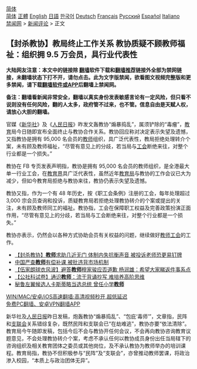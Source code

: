  <!-- 面包屑导航 --> <div class="breadcrumb"><!-- GTranslate: https://gtranslate.io/ -->  <div class="switcher notranslate">  <div class="selected">  <a href="#" onclick="return false;"> 简体</a>  </div>  <div class="option">  <a href="https://www.bannedbook.org" onclick="doGTranslate('zh-CN|zh-CN');jQuery('div.switcher div.selected a').html(jQuery(this).html());return false;" title="简体中文" class="nturl selected"> 简体</a>  <a href="https://www.bannedbook.org/zh-tw/" onclick="doGTranslate('zh-CN|zh-TW');jQuery('div.switcher div.selected a').html(jQuery(this).html());return false;" title="繁體中文" class="nturl"> 正體</a>  <a href="https://www.bannedbook.org/en/" onclick="doGTranslate('zh-CN|en');jQuery('div.switcher div.selected a').html(jQuery(this).html());return false;" title="English" class="nturl"> English</a>  <a href="https://www.bannedbook.org/ja/" onclick="doGTranslate('zh-CN|ja');jQuery('div.switcher div.selected a').html(jQuery(this).html());return false;" title="日本語" class="nturl"> 日語</a>  <a href="https://www.bannedbook.org/ko/" onclick="doGTranslate('zh-CN|ko');jQuery('div.switcher div.selected a').html(jQuery(this).html());return false;" title="한국어" class="nturl"> 한국어</a>  <a href="https://www.bannedbook.org/de/" onclick="doGTranslate('zh-CN|de');jQuery('div.switcher div.selected a').html(jQuery(this).html());return false;" title="Deutsch" class="nturl"> Deutsch</a>  <a href="https://www.bannedbook.org/fr/" onclick="doGTranslate('zh-CN|fr');jQuery('div.switcher div.selected a').html(jQuery(this).html());return false;" title="Français" class="nturl"> Français</a>  <a href="https://www.bannedbook.org/ru/" onclick="doGTranslate('zh-CN|ru');jQuery('div.switcher div.selected a').html(jQuery(this).html());return false;" title="Русский" class="nturl"> Русский</a>  <a href="https://www.bannedbook.org/es/" onclick="doGTranslate('zh-CN|es');jQuery('div.switcher div.selected a').html(jQuery(this).html());return false;" title="Español" class="nturl"> Español</a>  <a href="https://www.bannedbook.org/it/" onclick="doGTranslate('zh-CN|it');jQuery('div.switcher div.selected a').html(jQuery(this).html());return false;" title="Italiano" class="nturl"> Italiano</a>  </div>  </div>      <div class='breadcrumb-sub'><!-- Breadcrumb NavXT 6.3.0 --> <a href="https://www.bannedbook.org/" class="home">禁闻网</a> &gt; <a href="https://www.bannedbook.org/bnews/comments/" class="category">新闻评论</a> &gt; 正文</div></div><h2>【封杀教协】教局终止工作关系 教协质疑不顾教师福祉：组织拥 9.5 万会员，具行业代表性</h2> <p class="notice"><b>大陆网友注意：本文中的链接除 <a href="https://github.com/bannedbook/fanqiang" >翻墙</a>软件下载和<a href="https://github.com/killgcd/justmysocks/blob/master/README.md">翻墙推荐</a>链接外全部为禁网链接，未翻墙状态下打不开，请勿点击。此为文字版禁闻，欲看图文视频完整版和更多禁闻，请下载<a href="https://github.com/bannedbook/fanqiang">翻墙软件或APP</a>后翻墙上禁闻网。</p><p>备注：翻墙看新闻非常安全，翻墙以真实身份发表敏感言论有一定风险，但只看不说则没有任何风险，翻的人太多，政府管不过来，也不管。信息自由是天赋人权，请放心大胆的翻墙。</b></p>  <div class="entry">  <p>官媒《<a href="https://www.bannedbook.org/bnews/tag/%e6%96%b0%e5%8d%8e%e7%a4%be/" class="st_tag internal_tag" rel="tag" title="标签 新华社 下的日志">新华社</a>》及《<span class='wp_keywordlink'><a href="https://www.bannedbook.org/forum2/topic109.html" title="透视人民日报" target="_blank">人民日报</a></span>》昨发文轰教协“煽暴捣乱”，属须铲除的“毒瘤”，<a href="https://www.bannedbook.org/bnews/tag/%e6%95%99%e8%82%b2/" class="st_tag internal_tag" rel="tag" title="标签 教育 下的日志">教育</a>局今日随即宣布全面终止与教协合作关系。教协回应称对决定表示失望及遗憾，又指教协是拥有 95,000 名会员的<a href="https://www.bannedbook.org/bnews/tag/%e6%95%99%e5%b8%88/" class="st_tag internal_tag" rel="tag" title="标签 教师 下的日志">教师</a>组织，具广泛代表性，教局拒绝处理转介个案，未有顾及教师福祉，“尽管有意见上的分歧，若当局与<a href="https://www.bannedbook.org/bnews/tag/%e5%b7%a5%e4%bc%9a/" class="st_tag internal_tag" rel="tag" title="标签 工会 下的日志">工会</a>断绝来往，对整个行业都是一个损失。”</p> <p>教协在 FB 专页发表声明指，教协是拥有 95,000 名会员的教师组织，是全港最大单一行业工会，在<a href="https://www.bannedbook.org/bnews/tag/%E6%95%99%E8%82%B2%E7%95%8C/" class="st_tag internal_tag" rel="tag" title="标签 教育界 下的日志">教育界</a>具广泛代表性，虽然近年<a href="https://www.bannedbook.org/bnews/tag/%E6%95%99%E8%82%B2%E5%B1%80/" class="st_tag internal_tag" rel="tag" title="标签 教育局 下的日志">教育局</a>与教协的工作会议已大为减少，但如今教育局拒绝与教协来往，教协仍表示失望及遗憾。</p>  <p>教协又指，作为一个有 48 年历史，按《职工会条例》注册的工会，每年处理超过 3,000 宗会员查询和投诉，质疑教育局若拒绝处理教协转介的个案或提出的关注，未有顾及教师同工的褔祉。教协指，工会在保障职工权益及完善政策扮演正面作用，“尽管有意见上的分歧，若当局与工会断绝来往，对整个行业都是一个损失。”</p> <p>教协亦表示，仍然会以各种方式协助会员有关权益的问题，继续做好<a href="https://www.bannedbook.org/bnews/tag/%E6%95%99%E5%B8%88%E5%B7%A5%E4%BC%9A/" class="st_tag internal_tag" rel="tag" title="标签 教师工会 下的日志">教师工会</a>的工作。</p>  <ul class='op-related-articles' title='相关阅读'> <li><a href='https://www.bannedbook.org/bnews/comments/20210731/1597835.html' target='_blank'>【封杀教协】<b>教师</b>求助几近无门 体制内失抗衡声音 被投诉老师恐更易钉牌</a></li> <li><a href='https://www.bannedbook.org/bnews/ssgc/20210729/1596059.html' target='_blank'>中国严查<b>教师</b>有偿补课 被批违背市场机制</a></li> <li><a href='https://www.bannedbook.org/bnews/comments/20210726/1594525.html' target='_blank'>【伍家朗球衣风波】避答<b>教师</b>穆家骏应否道歉 杨润雄：希望大家睇返件事系点</a></li> <li><a href='https://www.bannedbook.org/bnews/comments/20210723/1592833.html' target='_blank'>【公社科试卷】通识<b>教师</b>：流于背诵抄写 难培养高阶思维</a></li> <li><a href='https://www.bannedbook.org/bnews/baitai/20210721/1591182.html' target='_blank'>秘鲁左翼候选人卡斯蒂略当选总统 曾任小学<b>教师</b></a></li> </ul> <p class="texttj"> <a href="https://github.com/bannedbook/fanqiang/wiki/V2ray%E6%9C%BA%E5%9C%BA" target="_blank">WIN/MAC/安卓/iOS高速翻墙:高清视频秒开,超低延迟</a><br/> <a href="https://github.com/bannedbook/fanqiang/wiki/%E7%A6%81%E9%97%BB%E7%BD%91%E5%AE%89%E5%8D%93%E7%BF%BB%E5%A2%99%E6%96%B0%E9%97%BBAPP" target="_blank">免费PC翻墙、安卓VPN翻墙APP</a></p><p>新华社及<a href="https://www.bannedbook.org/bnews/tag/%e4%ba%ba%e6%b0%91%e6%97%a5%e6%8a%a5/" class="st_tag internal_tag" rel="tag" title="标签 人民日报 下的日志">人民日报</a>昨日发稿，炮轰教协“煽暴捣乱”、“包庇‘毒师’”，文章指，民阵和<a href="https://www.bannedbook.org/bnews/tag/%e6%94%af%e8%81%94%e4%bc%9a/" class="st_tag internal_tag" rel="tag" title="标签 支联会 下的日志">支联会</a>关系错综复杂，既然民阵和支联会已“在劫难逃”，教协亦要“依法清除”。教育局今午随即发稿，包括今后不会与教协开任何会议，不会再向教协咨询教育议题意见，不会处理教协转介个案，考虑不承认任何以教协成员身份出任当局辖下的咨询组织及相关教育团体之委员或其他岗位，及不承认教协为教师举办的培训课程。教育局指，教协不但积极参与“民阵”及“支联会”，亦曾推动教师罢课，将政治渗入校园，“本质上与政治团体无异”。</p> <a name='sharetosocial'></a>  <div style="margin-bottom:5px;padding-bottom:5px;clear:both"> <div id="archive-pix-1" class="banner-ads"> <!-- AuctionX Display platform tag START --> <div id="26318x728x90x621x_ADSLOT2" clicktrack="%%CLICK_URL_ESC%%"></div> <!-- AuctionX Display platform tag END --> </div> <div id="archive-pix-2" class="banner-ads"> <!-- AuctionX Display platform tag START --> <div id="26315x300x250x621x_ADSLOT2" clicktrack="%%CLICK_URL_ESC%%"></div> <!-- AuctionX Display platform tag END --> </div> </div>  <div id="archive-pix-1" class="banner-ads"> <!-- AuctionX Display platform tag START --> <div id="26318x728x90x621x_ADSLOT3" clicktrack="%%CLICK_URL_ESC%%"></div> <!-- AuctionX Display platform tag END --> </div> </div><!--END ENTRY--> 
